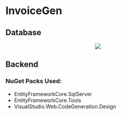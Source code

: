 # InvoiceGen

## Database

<p align="center">
  <img src ="https://cdn.discordapp.com/attachments/975450807833079871/1026816968982016030/Captura.PNG">
</p>

## Backend 

### NuGet Packs Used:
- EntityFrameworkCore.SqlServer
- EntityFrameworkCore.Tools
- VisualStudio.Web.CodeGeneration.Design 
